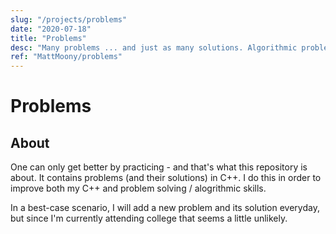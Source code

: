 ```yaml
---
slug: "/projects/problems"
date: "2020-07-18"
title: "Problems"
desc: "Many problems ... and just as many solutions. Algorithmic problem solving is one of my favourite free time activities at the moment. 🦆"
ref: "MattMoony/problems"
---
```


# Problems

## About

One can only get better by practicing - and that's what this repository is about. It contains problems (and their solutions) in C++. I do this in order to improve both my C++ and problem solving / alogrithmic skills.

In a best-case scenario, I will add a new problem and its solution everyday, but since I'm currently attending college that seems a little unlikely.
